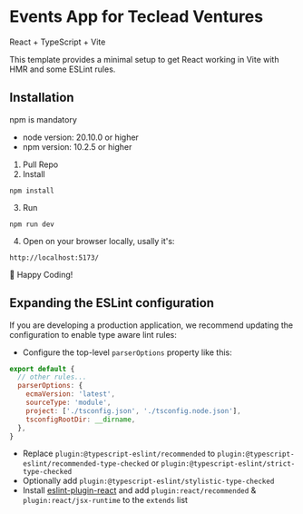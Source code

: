 # Events App for Teclead Ventures

React + TypeScript + Vite

This template provides a minimal setup to get React working in Vite with HMR and some ESLint rules.

## Installation

npm is mandatory
- node version: 20.10.0 or higher
- npm version: 10.2.5 or higher

1. Pull Repo
2. Install
```
npm install
```
3. Run
```
npm run dev
```
4. Open on your browser locally, usally it's:
```
http://localhost:5173/
```

🎉 Happy Coding!

## Expanding the ESLint configuration

If you are developing a production application, we recommend updating the configuration to enable type aware lint rules:

- Configure the top-level `parserOptions` property like this:

```js
export default {
  // other rules...
  parserOptions: {
    ecmaVersion: 'latest',
    sourceType: 'module',
    project: ['./tsconfig.json', './tsconfig.node.json'],
    tsconfigRootDir: __dirname,
  },
}
```

- Replace `plugin:@typescript-eslint/recommended` to `plugin:@typescript-eslint/recommended-type-checked` or `plugin:@typescript-eslint/strict-type-checked`
- Optionally add `plugin:@typescript-eslint/stylistic-type-checked`
- Install [eslint-plugin-react](https://github.com/jsx-eslint/eslint-plugin-react) and add `plugin:react/recommended` & `plugin:react/jsx-runtime` to the `extends` list
